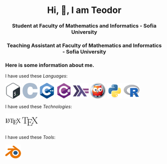 <h1 align="center">Hi, 👋, I am <strong>Teodor</strong></h1>

<h3 align="center">Student at Faculty of Mathematics and Informatics - Sofia University</h3>
<h3 align="center">Teaching Assistant at Faculty of Mathematics and Informatics - Sofia University</h3>

### Here is some information about me.

I have used these *Languages*:

<p>
  <img src="https://raw.githubusercontent.com/devicons/devicon/master/icons/bash/bash-original.svg"           width="50" height="50" />
  <img src="https://raw.githubusercontent.com/devicons/devicon/master/icons/c/c-original.svg"                 width="50" height="50" />
  <img src="https://raw.githubusercontent.com/devicons/devicon/master/icons/cplusplus/cplusplus-original.svg" width="50" height="50" />
  <img src="https://raw.githubusercontent.com/devicons/devicon/master/icons/csharp/csharp-original.svg"       width="50" height="50" />
  <img src="https://raw.githubusercontent.com/devicons/devicon/master/icons/haskell/haskell-original.svg"     width="50" height="50" />
  <img src="https://raw.githubusercontent.com/devicons/devicon/master/icons/prolog/prolog-original.svg"       width="50" height="50" />
  <img src="https://raw.githubusercontent.com/devicons/devicon/master/icons/python/python-original.svg"       width="50" height="50" />
  <img src="https://raw.githubusercontent.com/devicons/devicon/master/icons/r/r-original.svg"                 width="50" height="50" />
</p>

I have used these *Technologies*:

<p>
  <img src="https://raw.githubusercontent.com/devicons/devicon/master/icons/latex/latex-original.svg" width="50" height="50" />
  <img src="https://raw.githubusercontent.com/devicons/devicon/master/icons/tex/tex-original.svg" width="50" height="50" />
</p>

I have used these *Tools*:

<p>
  <img src="https://raw.githubusercontent.com/devicons/devicon/master/icons/blender/blender-original.svg" width="50" height="50" />
</p>

<!--
**Teodor1379/Teodor1379** is a ✨ _special_ ✨ repository because its `README.md` (this file) appears on your GitHub profile.

Here are some ideas to get you started:

- 🔭 I’m currently working on ...
- 🌱 I’m currently learning ...
- 👯 I’m looking to collaborate on ...
- 🤔 I’m looking for help with ...
- 💬 Ask me about ...
- 📫 How to reach me: ...
- 😄 Pronouns: ...
- ⚡ Fun fact: ...
-->
